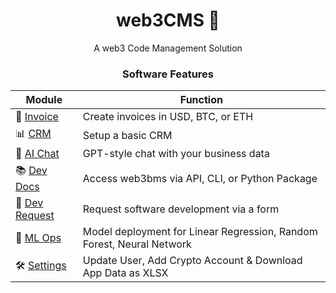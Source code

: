 <center>

# web3CMS 💾
A web3 Code Management Solution

</center>

<center>

### Software Features

</center>

<center>

| Module              | Function                                    |
|--------------------|--------------------------------------------|
| 📑 [Invoice](https://web3cms.streamlit.app/?page=invoice)           | Create invoices in USD, BTC, or ETH            |
| 📊 [CRM](https://web3cms.streamlit.app/?page=crm)              | Setup a basic CRM                               |
| 💬 [AI Chat](https://web3cms.streamlit.app/?page=ai_chat)            | GPT-style chat with your business data         |
| 📚 [Dev Docs](https://web3cms.streamlit.app/?page=developer_docs)     | Access web3bms via API, CLI, or Python Package  |
| 🚀 [Dev Request](https://web3cms.streamlit.app/?page=developer_request) | Request software development via a form        |
| 👾 [ML Ops](https://web3cms.streamlit.app/?page=ml_ops)    | Model deployment for Linear Regression, Random Forest, Neural Network |
| 🛠️ [Settings](https://web3cms.streamlit.app/?page=account_settings)     | Update User, Add Crypto Account & Download App Data as XLSX |

</center>
